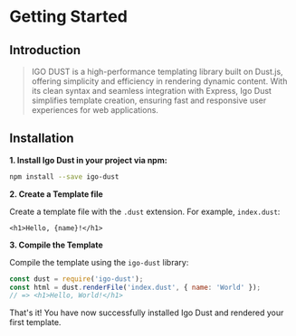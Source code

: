 # Getting Started

## Introduction


> IGO DUST is a high-performance templating library built on Dust.js, offering simplicity and efficiency in rendering dynamic content. With its clean syntax and seamless integration with Express, Igo Dust simplifies template creation, ensuring fast and responsive user experiences for web applications.

## Installation

**1. Install Igo Dust in your project via npm:**

```bash
npm install --save igo-dust
```

**2. Create a Template file**

Create a template file with the `.dust` extension. For example, `index.dust`:

```dust
<h1>Hello, {name}!</h1>
```

**3. Compile the Template**

Compile the template using the `igo-dust` library:

```javascript
const dust = require('igo-dust');
const html = dust.renderFile('index.dust', { name: 'World' });
// => <h1>Hello, World!</h1>
```

That's it! You have now successfully installed Igo Dust and rendered your first template.